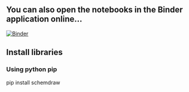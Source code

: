 ## You can also open the notebooks in the Binder application online...
[![Binder](https://mybinder.org/badge_logo.svg)](https://mybinder.org/v2/gh/adxptra/KU1102.git/main)

## Install libraries
### Using python pip

pip install schemdraw
